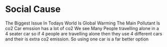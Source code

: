 # Social Cause
The Biggest Issue In Todays World Is Global Warming
The Main Pollutant Is co2
Car emssion has a lot of co2
We see Many People travelling alone in a 4 seater car so if 4 people are travelling alone then they use 4 different cars and their is extra co2 emission.
So using one car is a far better option

